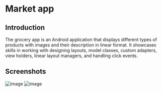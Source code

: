# Market app

## Introduction
The grocery app is an Android application that displays different types of products with images and their description in linear format. 
It showcases skills in working with designing layouts, model classes, custom adapters, view holders, linear layout managers, and handling click events.

## Screenshots
![image](https://github.com/ihor-kucheriavyi21/MarketApp/assets/52655831/3e9847ea-24b4-4720-9a8f-b2e62bc8641b)
![image](https://github.com/ihor-kucheriavyi21/MarketApp/assets/52655831/376eee98-5ea2-49cf-a217-75988fdba0ae)
